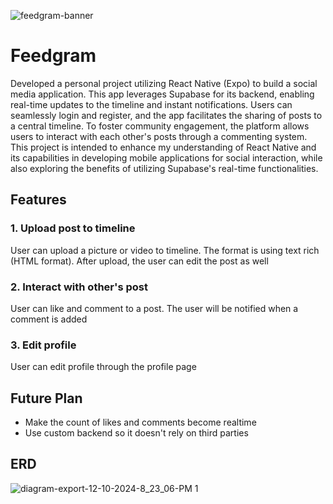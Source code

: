 ![feedgram-banner](https://github.com/user-attachments/assets/b1adf7ca-9cf2-4267-ac80-0320984e4216)

# Feedgram
Developed a personal project utilizing React Native (Expo) to build a social media application. This app leverages Supabase for its backend, enabling real-time updates to the timeline and instant notifications. Users can seamlessly login and register, and the app facilitates the sharing of posts to a central timeline. To foster community engagement, the platform allows users to interact with each other's posts through a commenting system. This project is intended to enhance my understanding of React Native and its capabilities in developing mobile applications for social interaction, while also exploring the benefits of utilizing Supabase's real-time functionalities.

## Features

### 1. Upload post to timeline
User can upload a picture or video to timeline. The format is using text rich (HTML format). After upload, the user can edit the post as well

### 2. Interact with other's post
User can like and comment to a post. The user will be notified when a comment is added

### 3. Edit profile
User can edit profile through the profile page

## Future Plan
- Make the count of likes and comments become realtime
- Use custom backend so it doesn't rely on third parties

## ERD
![diagram-export-12-10-2024-8_23_06-PM 1](https://github.com/user-attachments/assets/f163f3b1-45f4-49e5-b777-2cecd49d692f)


